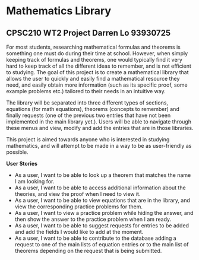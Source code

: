 # Mathematics Library

## CPSC210 WT2 Project Darren Lo 93930725

For most students, researching mathematical formulas and theorems is something one must do during their time at school. 
However, when simply keeping track of formulas and theorems, one would typically find it very hard to keep track of all 
the different ideas to remember, and is not efficient to studying. The goal of this project is to create a mathematical 
library that allows the user to quickly and easily find a mathematical resource they need, and easily
obtain more information (such as its specific proof, some example problems etc.) tailored to their needs in an 
intuitive way.

The library will be separated into three different types of sections, equations (for math equations), theorems (concepts
to remember) and finally requests (one of the previous two entries that have not been implemented in the main library
yet.). Users will be able to navigate through these menus and view, modify and add the entries that are in those 
libraries. 

This project is aimed towards anyone who is interested in studying mathematics, and will attempt to be made in a way
to be as user-friendly as possible. 

**User Stories**
- As a user, I want to be able to look up a theorem that matches the name I am looking for. 
- As a user, I want to be able to access additional information about the theories, and view the proof when I need to
 view it. 
- As a user, I want to be able to view equations that are in the library, and view the corresponding practice problems 
for them. 
- As a user, I want to view a practice problem while hiding the answer, and then show the answer to the practice problem 
when I am ready. 
- As a user, I want to be able to suggest requests for entries to be added and add the fields I would like to add at the
moment. 
- As a user, I want to be able to contribute to the database adding a request to one of the main lists of equation 
entries or to the main list of theorems depending on the request that is being submitted. 